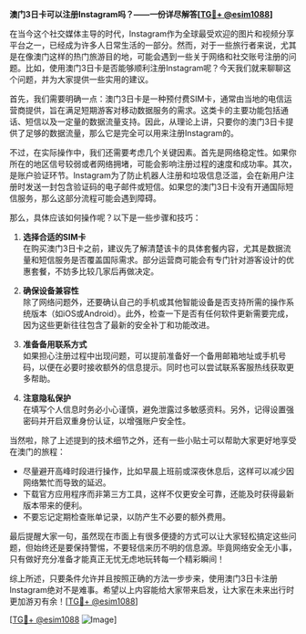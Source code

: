 **澳门3日卡可以注册Instagram吗？——一份详尽解答[[TG💪+ @esim1088](https://t.me/s/esim1088)]**

在当今这个社交媒体主导的时代，Instagram作为全球最受欢迎的图片和视频分享平台之一，已经成为许多人日常生活的一部分。然而，对于一些旅行者来说，尤其是在像澳门这样的热门旅游目的地，可能会遇到一些关于网络和社交账号注册的问题。比如，使用澳门3日卡是否能够顺利注册Instagram呢？今天我们就来聊聊这个问题，并为大家提供一些实用的建议。

首先，我们需要明确一点：澳门3日卡是一种预付费SIM卡，通常由当地的电信运营商提供，旨在满足短期游客对移动数据服务的需求。这类卡的主要功能包括通话、短信以及一定量的数据流量支持。因此，从理论上讲，只要你的澳门3日卡提供了足够的数据流量，那么它是完全可以用来注册Instagram的。

不过，在实际操作中，我们还需要考虑几个关键因素。首先是网络稳定性。如果你所在的地区信号较弱或者网络拥堵，可能会影响注册过程的速度和成功率。其次，是账户验证环节。Instagram为了防止机器人注册和垃圾信息泛滥，会在新用户注册时发送一封包含验证码的电子邮件或短信。如果您的澳门3日卡没有开通国际短信服务，那么这部分流程可能会遇到障碍。

那么，具体应该如何操作呢？以下是一些步骤和技巧：

1. **选择合适的SIM卡**  
   在购买澳门3日卡之前，建议先了解清楚该卡的具体套餐内容，尤其是数据流量和短信服务是否覆盖国际需求。部分运营商可能会有专门针对游客设计的优惠套餐，不妨多比较几家后再做决定。

2. **确保设备兼容性**  
   除了网络问题外，还要确认自己的手机或其他智能设备是否支持所需的操作系统版本（如iOS或Android）。此外，检查一下是否有任何软件更新需要完成，因为这些更新往往包含了最新的安全补丁和功能改进。

3. **准备备用联系方式**  
   如果担心注册过程中出现问题，可以提前准备好一个备用邮箱地址或手机号码，以便在必要时接收额外的信息提示。同时也可以尝试联系客服热线获取更多帮助。

4. **注意隐私保护**  
   在填写个人信息时务必小心谨慎，避免泄露过多敏感资料。另外，记得设置强密码并开启双重身份认证，以增强账户安全性。

当然啦，除了上述提到的技术细节之外，还有一些小贴士可以帮助大家更好地享受在澳门的旅程：

- 尽量避开高峰时段进行操作，比如早晨上班前或深夜休息后，这样可以减少因网络繁忙而导致的延迟。
- 下载官方应用程序而非第三方工具，这样不仅更安全可靠，还能及时获得最新版本带来的便利。
- 不要忘记定期检查账单记录，以防产生不必要的额外费用。

最后提醒大家一句，虽然现在市面上有很多便捷的方式可以让大家轻松搞定这些问题，但始终还是要保持警惕，不要轻信来历不明的信息源。毕竟网络安全无小事，只有做好充分准备才能真正无忧无虑地玩转每一个精彩瞬间！

综上所述，只要条件允许并且按照正确的方法一步步来，使用澳门3日卡注册Instagram绝对不是难事。希望以上内容能给大家带来启发，让大家在未来出行时更加游刃有余！[[TG💪+ @esim1088](https://t.me/s/esim1088)]

[[TG💪+ @esim1088](https://t.me/s/esim1088) ![Image](https://i.postimg.cc/4NQfJmqS/Snipaste-2025-05-13-00-14-12.png)]